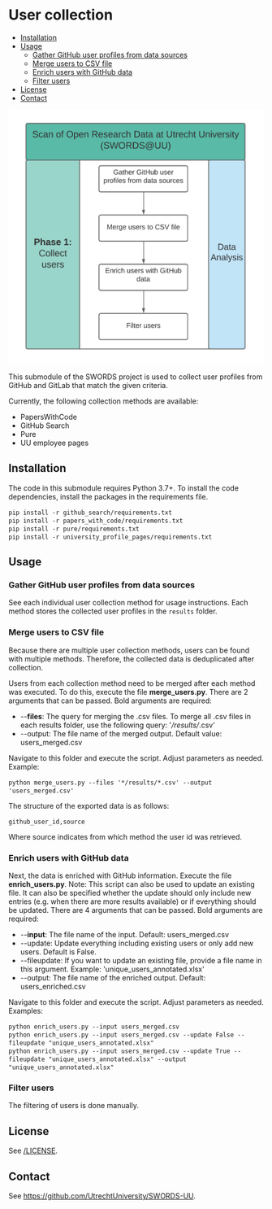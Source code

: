 # User collection <!-- omit in toc -->

- [Installation](#installation)
- [Usage](#usage)
  - [Gather GitHub user profiles from data sources](#gather-github-user-profiles-from-data-sources)
  - [Merge users to CSV file](#merge-users-to-csv-file)
  - [Enrich users with GitHub data](#enrich-users-with-github-data)
  - [Filter users](#filter-users)
- [License](#license)
- [Contact](#contact)

<img src="../docs/Phase_1.png" height="500">

This submodule of the SWORDS project is used to collect user profiles from
GitHub and GitLab that match the given criteria. 

Currently, the following collection methods are available: 

- PapersWithCode
- GitHub Search
- Pure
- UU employee pages

## Installation 

The code in this submodule requires Python 3.7+. To install the code dependencies, install the packages in the requirements file. 

```console
pip install -r github_search/requirements.txt
pip install -r papers_with_code/requirements.txt
pip install -r pure/requirements.txt
pip install -r university_profile_pages/requirements.txt
```

## Usage

### Gather GitHub user profiles from data sources

See each individual user collection method for usage instructions. Each method
stores the collected user profiles in the `results` folder. 

### Merge users to CSV file

Because there are multiple user collection methods, users can be found with
multiple methods. Therefore, the collected data is deduplicated after
collection. 

Users from each collection method need to be merged after each method was executed. To do this, execute the file **merge_users.py**.
There are 2 arguments that can be passed. Bold arguments are required:

- --**files**: The query for merging the .csv files. To merge all .csv files in each results folder, use the following query: '*/results/*.csv'
- --output: The file name of the merged output. Default value: users_merged.csv

Navigate to this folder and execute the script. Adjust parameters as needed. Example:

```console
python merge_users.py --files '*/results/*.csv' --output 'users_merged.csv'
```

The structure of the exported data is as follows:

```
github_user_id,source
```

Where source indicates from which method the user id was retrieved.

### Enrich users with GitHub data

Next, the data is enriched with GitHub information. Execute the file **enrich_users.py**.
 Note: This script can also be used to update an existing file. It can also be specified whether the update should only include new entries (e.g. when there are more results available) or if everything should be updated.
There are 4 arguments that can be passed. Bold arguments are required:

- --**input**: The file name of the input. Default: users_merged.csv
- --update: Update everything including existing users or only add new users. Default is False.
- --fileupdate: If you want to update an existing file, provide a file name in this argument. Example: 'unique_users_annotated.xlsx'
- --output: The file name of the enriched output. Default: users_enriched.csv

Navigate to this folder and execute the script. Adjust parameters as needed. Examples:

```console
python enrich_users.py --input users_merged.csv
python enrich_users.py --input users_merged.csv --update False --fileupdate "unique_users_annotated.xlsx"
python enrich_users.py --input users_merged.csv --update True --fileupdate "unique_users_annotated.xlsx" --output "unique_users_annotated.xlsx"
```

### Filter users

The filtering of users is done manually.

## License 

See [/LICENSE](LICENSE).

## Contact 

See https://github.com/UtrechtUniversity/SWORDS-UU.